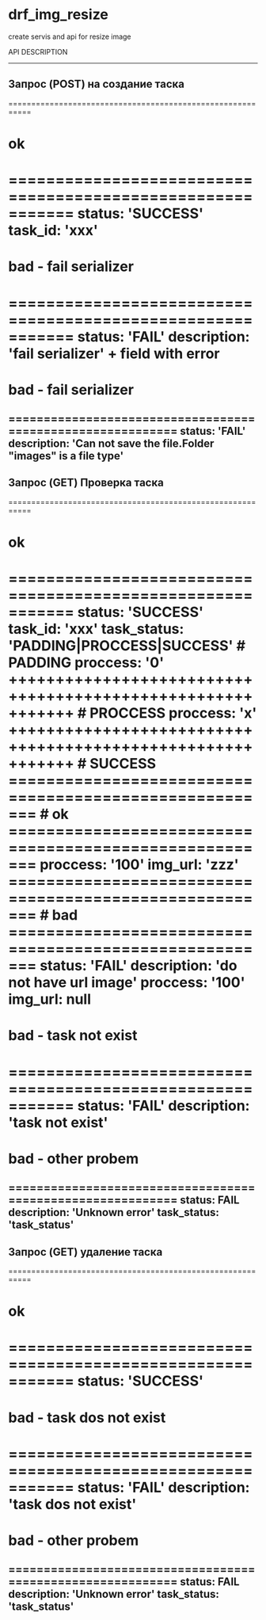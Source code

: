 # drf_img_resize
create servis and api for resize image




API DESCRIPTION

---------------------------------------------------------------
Запрос (POST) на создание таска
---------------------------------------------------------------
===========================================================
# ok
===========================================================
status: 'SUCCESS'
task_id: 'xxx'
===========================================================
# bad - fail serializer
===========================================================
status: 'FAIL'
description: 'fail serializer'
+
field with error
===========================================================
# bad - fail serializer
===========================================================
status: 'FAIL'
description: 'Can not save the file.Folder "images" is a file type'
---------------------------------------------------------------
Запрос (GET) Проверка таска
---------------------------------------------------------------
===========================================================
# ok
===========================================================
status: 'SUCCESS'
task_id: 'xxx'
task_status: 'PADDING|PROCCESS|SUCCESS'
	# PADDING
	proccess: '0'
+++++++++++++++++++++++++++++++++++++++++++++++++++++++++++
	# PROCCESS
	proccess: 'x'
+++++++++++++++++++++++++++++++++++++++++++++++++++++++++++
	# SUCCESS
	=======================================================
	# ok
	=======================================================
	proccess: '100'
	img_url: 'zzz'
	=======================================================
	# bad
	=======================================================
	status: 'FAIL'
	description: 'do not have url image'
	proccess: '100'
	img_url: null
===========================================================
# bad - task not exist
===========================================================
status: 'FAIL'
description: 'task not exist'
===========================================================
# bad - other probem
===========================================================
status: FAIL
description: 'Unknown error'
task_status: 'task_status'
---------------------------------------------------------------
Запрос (GET) удаление таска
---------------------------------------------------------------
===========================================================
# ok
===========================================================
status: 'SUCCESS'
===========================================================
# bad - task dos not exist
===========================================================
status: 'FAIL'
description: 'task dos not exist'
===========================================================
# bad - other probem
===========================================================
status: FAIL
description: 'Unknown error'
task_status: 'task_status'
-----------------------------------------------------------